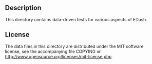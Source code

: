 Description
------------

This directory contains data-driven tests for various aspects of EDash.

License
--------

The data files in this directory are distributed under the MIT software
license, see the accompanying file COPYING or
http://www.opensource.org/licenses/mit-license.php.

